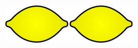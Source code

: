 [![Lemonoids](img/Lemon.svg "Lemonoids")](https://ncsources.github.io/games/lemonstroids.html) [![Cookie Clicker](img/Lemon.svg "Cookie Clicker")](https://ncsources.github.io/games/cookie-clicker/index.html)
